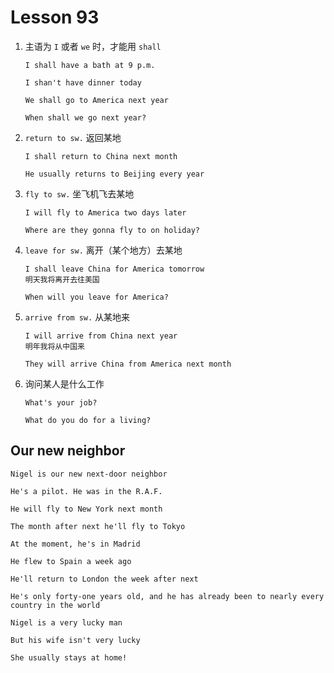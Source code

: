 # Lesson 93

1. 主语为 `I` 或者 `we` 时，才能用 `shall`

   ```
   I shall have a bath at 9 p.m.

   I shan't have dinner today

   We shall go to America next year

   When shall we go next year?
   ```

2. `return to sw.` 返回某地

   ```
   I shall return to China next month

   He usually returns to Beijing every year
   ```

3. `fly to sw.` 坐飞机飞去某地

   ```
   I will fly to America two days later

   Where are they gonna fly to on holiday?
   ```

4. `leave for sw.` 离开（某个地方）去某地

   ```
   I shall leave China for America tomorrow
   明天我将离开去往美国

   When will you leave for America?
   ```

5. `arrive from sw.` 从某地来

   ```
   I will arrive from China next year
   明年我将从中国来

   They will arrive China from America next month
   ```

6. 询问某人是什么工作

   ```
   What's your job?

   What do you do for a living?
   ```

## Our new neighbor

```
Nigel is our new next-door neighbor

He's a pilot. He was in the R.A.F.

He will fly to New York next month

The month after next he'll fly to Tokyo

At the moment, he's in Madrid

He flew to Spain a week ago

He'll return to London the week after next

He's only forty-one years old, and he has already been to nearly every country in the world

Nigel is a very lucky man

But his wife isn't very lucky

She usually stays at home!
```
